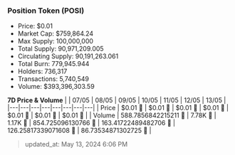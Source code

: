 
  ### Position Token (POSI)
  - Price: $0.01
  - Market Cap: $759,864.24
  - Max Supply: 100,000,000
  - Total Supply: 90,971,209.005
  - Circulating Supply: 90,191,263.061
  - Total Burn: 779,945.944
  - Holders: 736,317
  - Transactions: 5,740,549
  - Volume: $393,396,303.59

  **7D Price & Volume**
  | | 07&#x2F;05 | 08&#x2F;05 | 09&#x2F;05 | 10&#x2F;05 | 11&#x2F;05 | 12&#x2F;05 | 13&#x2F;05 |
  |---|---|---|---|---|---|---|---|
  | Price | $0.01 🚀 | $0.01 🚀 | $0.01 🚀 | $0.01 🔻 | $0.01 🔻 | $0.01 🚀 | $0.01 🚀 |
  | Volume | 588.7856842215211 🔻 | 7.78K 🚀 | 1.17K 🔻 | 854.725096130766 🔻 | 163.41722489482706 🔻 | 126.25817339071608 🔻 | 86.73534871302725 🔻 |

  > updated_at: May 13, 2024 6:06 PM
